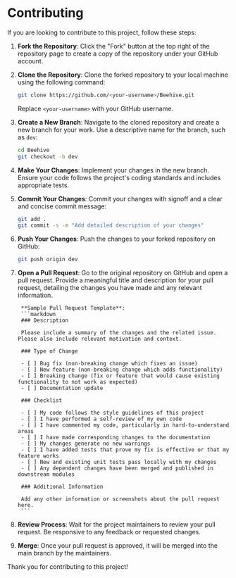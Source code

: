 # Contributing
If you are looking to contribute to this project, follow these steps:

1. **Fork the Repository**: Click the "Fork" button at the top right of the repository page to create a copy of the repository under your GitHub account.

2. **Clone the Repository**: Clone the forked repository to your local machine using the following command:
    ```bash
    git clone https://github.com/<your-username>/Beehive.git
    ```
    Replace `<your-username>` with your GitHub username.

3. **Create a New Branch**: Navigate to the cloned repository and create a new branch for your work. Use a descriptive name for the branch, such as `dev`:
    ```bash
    cd Beehive
    git checkout -b dev
    ```

4. **Make Your Changes**: Implement your changes in the new branch. Ensure your code follows the project's coding standards and includes appropriate tests.

5. **Commit Your Changes**: Commit your changes with signoff and a clear and concise commit message:
    ```bash
    git add .
    git commit -s -m "Add detailed description of your changes"
    ```

6. **Push Your Changes**: Push the changes to your forked repository on GitHub:
    ```bash
    git push origin dev
    ```

7. **Open a Pull Request**: Go to the original repository on GitHub and open a pull request. Provide a meaningful title and description for your pull request, detailing the changes you have made and any relevant information.

        **Sample Pull Request Template**:
        ```markdown
        ### Description

        Please include a summary of the changes and the related issue. Please also include relevant motivation and context.

        ### Type of Change

        - [ ] Bug fix (non-breaking change which fixes an issue)
        - [ ] New feature (non-breaking change which adds functionality)
        - [ ] Breaking change (fix or feature that would cause existing functionality to not work as expected)
        - [ ] Documentation update

        ### Checklist

        - [ ] My code follows the style guidelines of this project
        - [ ] I have performed a self-review of my own code
        - [ ] I have commented my code, particularly in hard-to-understand areas
        - [ ] I have made corresponding changes to the documentation
        - [ ] My changes generate no new warnings
        - [ ] I have added tests that prove my fix is effective or that my feature works
        - [ ] New and existing unit tests pass locally with my changes
        - [ ] Any dependent changes have been merged and published in downstream modules

        ### Additional Information

        Add any other information or screenshots about the pull request here.
        ```

8. **Review Process**: Wait for the project maintainers to review your pull request. Be responsive to any feedback or requested changes.

9. **Merge**: Once your pull request is approved, it will be merged into the main branch by the maintainers.

Thank you for contributing to this project!
